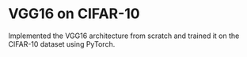 # VGG16 on CIFAR-10

Implemented the VGG16 architecture from scratch and trained it on the CIFAR-10 dataset using PyTorch.

